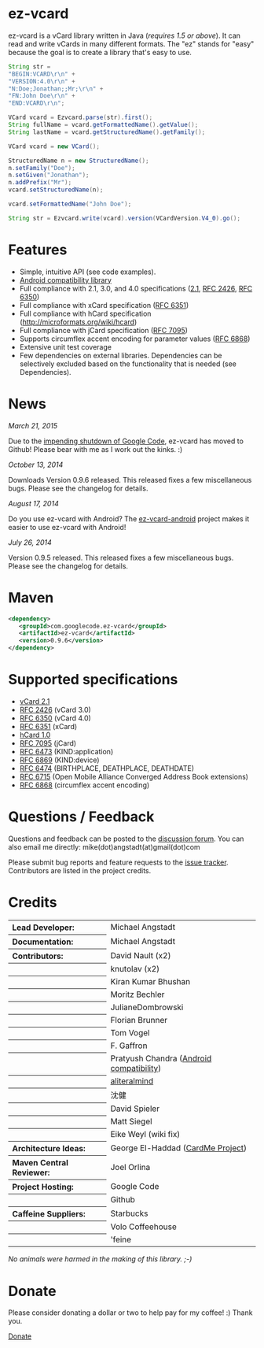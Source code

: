 # ez-vcard

ez-vcard is a vCard library written in Java (*requires 1.5 or above*).  It can read and write vCards in many different formats.  The "ez" stands for "easy" because the goal is to create a library that's easy to use.

```java
String str =
"BEGIN:VCARD\r\n" +
"VERSION:4.0\r\n" +
"N:Doe;Jonathan;;Mr;\r\n" +
"FN:John Doe\r\n" +
"END:VCARD\r\n";

VCard vcard = Ezvcard.parse(str).first();
String fullName = vcard.getFormattedName().getValue();
String lastName = vcard.getStructuredName().getFamily();
```

```java
VCard vcard = new VCard();

StructuredName n = new StructuredName();
n.setFamily("Doe");
n.setGiven("Jonathan");
n.addPrefix("Mr");
vcard.setStructuredName(n);

vcard.setFormattedName("John Doe");

String str = Ezvcard.write(vcard).version(VCardVersion.V4_0).go();
```

# Features

 * Simple, intuitive API (see code examples).
 * [Android compatibility library](http://github.com/mangstadt/ez-vcard-android)
 * Full compliance with 2.1, 3.0, and 4.0 specifications ([2.1](http://www.imc.org/pdi/vcard-21.rtf), [RFC 2426](http://tools.ietf.org/html/rfc2426), [RFC 6350](http://tools.ietf.org/html/rfc6350))
 * Full compliance with xCard specification ([RFC 6351](http://tools.ietf.org/html/rfc6351))
 * Full compliance with hCard specification (http://microformats.org/wiki/hcard)
 * Full compliance with jCard specification ([RFC 7095](http://tools.ietf.org/html/rfc7095))
 * Supports circumflex accent encoding for parameter values ([RFC 6868](http://tools.ietf.org/html/rfc6868))
 * Extensive unit test coverage
 * Few dependencies on external libraries.  Dependencies can be selectively excluded based on the functionality that is needed (see Dependencies).

# News

*March 21, 2015*

Due to the [impending shutdown of Google Code](http://google-opensource.blogspot.com/2015/03/farewell-to-google-code.html), ez-vcard has moved to Github!  Please bear with me as I work out the kinks. :)

*October 13, 2014*

Downloads Version 0.9.6 released.  This released fixes a few miscellaneous bugs.  Please see the changelog for details.

*August 17, 2014*

Do you use ez-vcard with Android?  The [ez-vcard-android](http://github.com/mangstadt/ez-vcard-android) project makes it easier to use ez-vcard with Android!

*July 26, 2014*

Version 0.9.5 released.  This released fixes a few miscellaneous bugs.  Please see the changelog for details.

# Maven

```xml
<dependency>
   <groupId>com.googlecode.ez-vcard</groupId>
   <artifactId>ez-vcard</artifactId>
   <version>0.9.6</version>
</dependency>
```

# Supported specifications

  * [vCard 2.1](http://www.imc.org/pdi/vcard-21.rtf)
  * [RFC 2426](http://tools.ietf.org/html/rfc2426) (vCard 3.0)
  * [RFC 6350](http://tools.ietf.org/html/rfc6350) (vCard 4.0)
  * [RFC 6351](http://tools.ietf.org/html/rfc6351) (xCard)
  * [hCard 1.0](http://microformats.org/wiki/hcard)
  * [RFC 7095](http://tools.ietf.org/html/rfc7095) (jCard)
  * [RFC 6473](http://tools.ietf.org/html/rfc6473) (KIND:application)
  * [RFC 6869](http://tools.ietf.org/html/rfc6869) (KIND:device)
  * [RFC 6474](http://tools.ietf.org/html/rfc6474) (BIRTHPLACE, DEATHPLACE, DEATHDATE)
  * [RFC 6715](http://tools.ietf.org/html/rfc6715) (Open Mobile Alliance Converged Address Book extensions)
  * [RFC 6868](http://tools.ietf.org/html/rfc6868) (circumflex accent encoding)

# Questions / Feedback

Questions and feedback can be posted to the [discussion forum](http://groups.google.com/group/ez-vcard-discuss).  You can also email me directly: mike(dot)angstadt(at)gmail(dot)com

Please submit bug reports and feature requests to the [issue tracker](https://github.com/mangstadt/ez-vcard/issues).  Contributors are listed in the project credits.

# Credits

<table border="0">
<tr><th align="left" valign="top">Lead Developer:</th><td>Michael Angstadt</td></tr>
<tr><th align="left" valign="top">Documentation:</th><td>Michael Angstadt</td></tr>
<tr><th align="left" valign="top">Contributors:</th><td>David Nault (x2)</td></tr>
<tr><th></th><td>knutolav (x2)</td></tr>
<tr><th></th><td>Kiran Kumar Bhushan</td></tr>
<tr><th></th><td>Moritz Bechler</td></tr>
<tr><th></th><td>JulianeDombrowski</td></tr>
<tr><th></th><td>Florian Brunner</td></tr>
<tr><th></th><td>Tom Vogel</td></tr>
<tr><th></th><td>F. Gaffron</td></tr>
<tr><th></th><td>Pratyush Chandra (<a href="http://github.com/mangstadt/ez-vcard-android">Android compatibility</a>)</td></tr>
<tr><th></th><td><a href="http://stackoverflow.com/users/2736496/aliteralmind">aliteralmind</a></td></tr>
<tr><th></th><td>沈健</td></tr>
<tr><th></th><td>David Spieler</td></tr>
<tr><th></th><td>Matt Siegel</td></tr>
<tr><th></th><td>Eike Weyl (wiki fix)</td></tr>
<tr><th align="left" valign="top">Architecture Ideas:</th><td>George El-Haddad (<a href="https://sourceforge.net/projects/cardme/">CardMe Project</a>)</td></tr>
<tr><th align="left" valign="top">Maven Central Reviewer:</th><td>Joel Orlina</td></tr>
<tr><th align="left" valign="top">Project Hosting:</th><td>Google Code</td></tr>
<tr><th></th><td>Github</td></tr>
<tr><th align="left" valign="top">Caffeine Suppliers:</th><td>Starbucks</td></tr>
<tr><th></th><td>Volo Coffeehouse</td></tr>
<tr><th></th><td>'feine</td></tr>
</table>

_No animals were harmed in the making of this library. ;-)_

# Donate

Please consider donating a dollar or two to help pay for my coffee! :)  Thank you.

[Donate](https://www.paypal.com/cgi-bin/webscr?cmd=_donations&business=8CEN7MPKRBKU6&lc=US&item_name=Michael%20Angstadt&item_number=ez%2dvcard&currency_code=USD&bn=PP%2dDonationsBF%3abtn_donateCC_LG%2egif%3aNonHosted)

